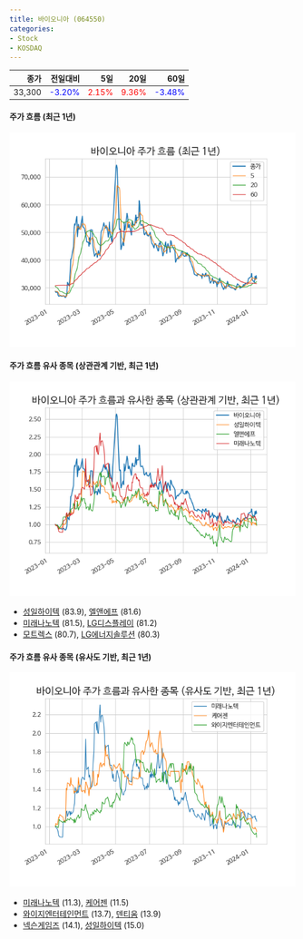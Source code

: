 ```yaml
---
title: 바이오니아 (064550)
categories:
- Stock
- KOSDAQ
---
```


|종가|전일대비|5일|20일|60일|
|---:|-------:|--:|---:|---:|
|33,300|<span style="color: blue">-3.20%</span>|<span style="color: red">2.15%</span>|<span style="color: red">9.36%</span>|<span style="color: blue">-3.48%</span>|

<!-- more -->

#### 주가 흐름 (최근 1년)
![064550](/assets/images/stock/064550.png)


#### 주가 흐름 유사 종목 (상관관계 기반, 최근 1년)
![064550](/assets/images/stock/064550_corr.png)
- [성일하이텍](/365340/) (83.9), [엘앤에프](/066970/) (81.6)
- [미래나노텍](/095500/) (81.5), [LG디스플레이](/034220/) (81.2)
- [모트렉스](/118990/) (80.7), [LG에너지솔루션](/373220/) (80.3)


#### 주가 흐름 유사 종목 (유사도 기반, 최근 1년)
![064550](/assets/images/stock/064550_sim.png)
- [미래나노텍](/095500/) (11.3), [케어젠](/214370/) (11.5)
- [와이지엔터테인먼트](/122870/) (13.7), [덴티움](/145720/) (13.9)
- [넥슨게임즈](/225570/) (14.1), [성일하이텍](/365340/) (15.0)